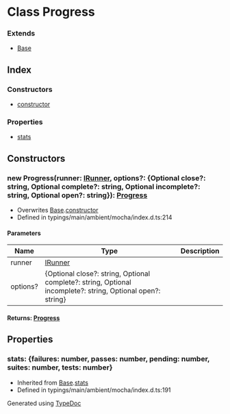 # Class Progress


### Extends
* [Base](_typings_main_ambient_mocha_index_d_.mocha.reporters.base.md)

## Index

### Constructors
* [constructor](_typings_main_ambient_mocha_index_d_.mocha.reporters.progress.md#constructor)

### Properties
* [stats](_typings_main_ambient_mocha_index_d_.mocha.reporters.progress.md#stats)

## Constructors

### new Progress(runner: [IRunner](../interfaces/_typings_main_ambient_mocha_index_d_.mocha.irunner.md), options?: \{Optional close?: string, Optional complete?: string, Optional incomplete?: string, Optional open?: string\}): [Progress](_typings_main_ambient_mocha_index_d_.mocha.reporters.progress.md)
  
* Overwrites [Base](_typings_main_ambient_mocha_index_d_.mocha.reporters.base.md).[constructor](_typings_main_ambient_mocha_index_d_.mocha.reporters.base.md#constructor)
* Defined in typings/main/ambient/mocha/index.d.ts:214


#### Parameters

| Name | Type | Description |
| ---- | ---- | ---- |
| runner | [IRunner](../interfaces/_typings_main_ambient_mocha_index_d_.mocha.irunner.md)|  |
| options? | \{Optional close?: string, Optional complete?: string, Optional incomplete?: string, Optional open?: string\}|  |

#### Returns: [Progress](_typings_main_ambient_mocha_index_d_.mocha.reporters.progress.md)

## Properties

### stats: \{failures: number, passes: number, pending: number, suites: number, tests: number\}

* Inherited from [Base](_typings_main_ambient_mocha_index_d_.mocha.reporters.base.md).[stats](_typings_main_ambient_mocha_index_d_.mocha.reporters.base.md#stats)
* Defined in typings/main/ambient/mocha/index.d.ts:191



Generated using [TypeDoc](http://typedoc.io)
